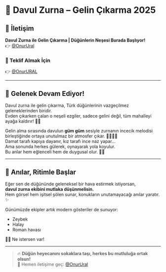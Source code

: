 # 🥁 Davul Zurna – Gelin Çıkarma 2025

## 📩 İletişim  
**Davul Zurna ile Gelin Çıkarma | Düğünlerin Neşesi Burada Başlıyor!**  
👉 [@OnurUral](https://t.me/onurural)

### 💌 Teklif Almak İçin  
👉 [@OnurURAL](https://t.me/onurural)

---

## 🎉 Gelenek Devam Ediyor!

Davul zurna ile gelin çıkarma, Türk düğünlerinin vazgeçilmez geleneklerinden biridir.  
Evden çıkarken çalan o neşeli ezgiler, sadece gelini değil, tüm mahalleyi ayağa kaldırır! 🥁💃

Gelin alma sırasında davulun **güm güm** sesiyle zurnanın incecik melodisi birleştiğinde ortaya unutulmaz bir atmosfer çıkar. 👰🏼‍♀️💐  
Damat tarafı kapıya dayanır, kız tarafı ince naz yapar…  
Ama sonunda herkes gülerek, oynayarak yola koyulur.  
Bu anlar hem eğlenceli hem de duygusal olur. 🥹🎶

---

## 📸 Anılar, Ritimle Başlar

Eğer sen de düğününde geleneksel bir hava estirmek istiyorsan,  
**davul zurna ekibini mutlaka düşünmelisin.**  
Hem görsel hem işitsel şölen sunar, konukların unutamayacağı anılar yaratır. ✨

Günümüzde ekipler artık modern gösteriler de sunuyor:

- Zeybek  
- Halay  
- Roman havası  

💃🕺 Ne istersen var!

---

> 🔥 **Düğün heyecanını sokaklara taşı, herkes bu mutluluğa ortak olsun!**  
> 📲 Hemen iletişime geç: [@OnurUral](https://t.me/onurural)
